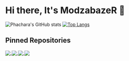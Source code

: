 # Hi there, It's ModzabazeR 👋
![Phachara's GitHub stats](https://github-readme-stats.vercel.app/api?username=ModzabazeR&theme=dracula&show_icons=true) 
[![Top Langs](https://github-readme-stats.vercel.app/api/top-langs/?username=ModzabazeR&langs_count=6&layout=compact&theme=dracula&exclude_repo=WhatDoesProgrammerDo,2566-2-CG-Labs)](https://github.com/anuraghazra/github-readme-stats)

## Pinned Repositories
<a href="https://github.com/ModzabazeR/DocJuice">
  <img align="center" src="https://github-readme-stats.vercel.app/api/pin/?username=ModzabazeR&repo=DocJuice&theme=dracula" />
</a>
<a href="https://github.com/ModzabazeR/OperationBifrost">
  <img align="center" src="https://github-readme-stats.vercel.app/api/pin/?username=ModzabazeR&repo=OperationBifrost&theme=dracula" />
</a>
<a href="https://github.com/ebonian/enneagram-website">
  <img align="center" src="https://github-readme-stats.vercel.app/api/pin/?username=ebonian&repo=enneagram-website&theme=dracula" />
</a>
<a href="https://github.com/ModzabazeR/WhatDoesProgrammerDo">
  <img align="center" src="https://github-readme-stats.vercel.app/api/pin/?username=ModzabazeR&repo=WhatDoesProgrammerDo&theme=dracula" />
</a>
<!--
**ModzabazeR/ModzabazeR** is a ✨ _special_ ✨ repository because its `README.md` (this file) appears on your GitHub profile.

Here are some ideas to get you started:

- 🔭 I’m currently working on ...
- 🌱 I’m currently learning ...
- 👯 I’m looking to collaborate on ...
- 🤔 I’m looking for help with ...
- 💬 Ask me about ...
- 📫 How to reach me: ...
- 😄 Pronouns: ...
- ⚡ Fun fact: ...
-->
